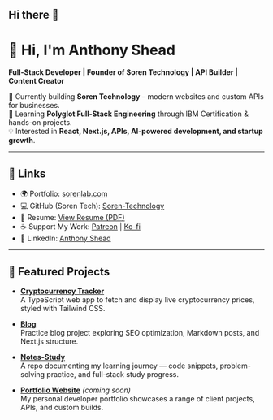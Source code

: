 ## Hi there 👋

# 👋 Hi, I'm Anthony Shead  
**Full-Stack Developer | Founder of Soren Technology | API Builder | Content Creator**

🚀 Currently building **Soren Technology** – modern websites and custom APIs for businesses.  
🌱 Learning **Polyglot Full-Stack Engineering** through IBM Certification & hands-on projects.  
💡 Interested in **React, Next.js, APIs, AI-powered development, and startup growth**.  

---

## 🔗 Links  
- 🌍 Portfolio: [sorenlab.com](https://sorenlab.com)  
- 💻 GitHub (Soren Tech): [Soren-Technology](https://github.com/Soren-Technology/Soren)  
- 📄 Resume: [View Resume (PDF)](link-to-your-resume)  
- ☕ Support My Work: [Patreon](https://www.patreon.com/cw/SorenTech) | [Ko-fi](https://ko-fi.com/sorentech)  
- 💼 LinkedIn: [Anthony Shead](https://www.linkedin.com/in/anthony-shead-3a2a3424b/)  

---

## 🚀 Featured Projects  
- [**Cryptocurrency Tracker**](https://github.com/Drakeze/cryptocurrency-tracker)  
  A TypeScript web app to fetch and display live cryptocurrency prices, styled with Tailwind CSS.  

- [**Blog**](https://github.com/Drakeze/Blog)  
  Practice blog project exploring SEO optimization, Markdown posts, and Next.js structure.  

- [**Notes-Study**](https://github.com/Drakeze/Notes-Study)  
  A repo documenting my learning journey — code snippets, problem-solving practice, and full-stack study progress.  

- [**Portfolio Website**](https://github.com/Drakeze/portfolio) *(coming soon)*  
  My personal developer portfolio showcases a range of client projects, APIs, and custom builds.  
